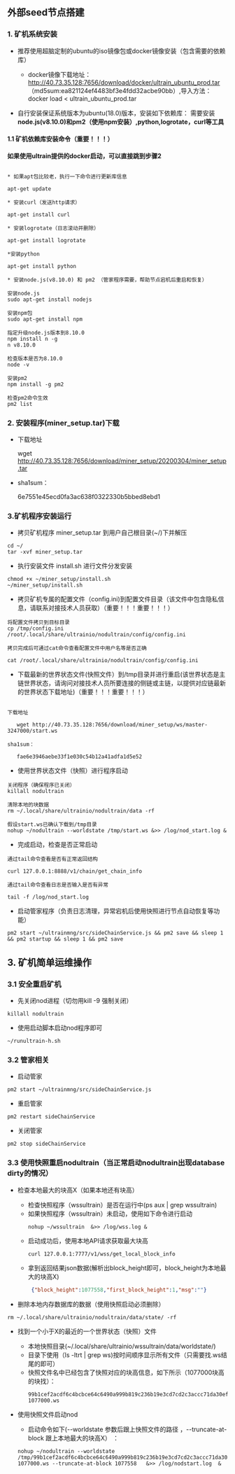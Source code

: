 ## 外部seed节点搭建


### 1. 矿机系统安装

* 推荐使用超脑定制的ubuntu的iso镜像包或docker镜像安装（包含需要的依赖库）

    * docker镜像下载地址：http://40.73.35.128:7656/download/docker/ultrain_ubuntu_prod.tar
    （md5sum:ea821124ef4483bf3e4fdd32acbe90bb）,导入方法：docker load < ultrain_ubuntu_prod.tar

* 自行安装保证系统版本为ubuntu(18.0)版本，安装如下依赖库： 需要安装**node.js(v8.10.0)和pm2（使用npm安装）,python,logrotate，curl等工具**

#### 1.1 矿机依赖库安装命令（重要！！！）

**如果使用ultrain提供的docker启动，可以直接跳到步骤2**

```text

* 如果apt包比较老，执行一下命令进行更新库信息

apt-get update

* 安装curl（发送http请求）

apt-get install curl

* 安装logrotate（日志滚动并删除）

apt-get install logrotate

*安装python

apt-get install python

* 安装node.js(v8.10.0) 和 pm2 （管家程序需要，帮助节点宕机后重启和恢复）

安装node.js
sudo apt-get install nodejs

安装npm包
sudo apt-get install npm

指定升级node.js版本到8.10.0
npm install n -g
n v8.10.0

检查版本是否为8.10.0
node -v

安装pm2
npm install -g pm2

检查pm2命令生效
pm2 list
```

### 2. 安装程序(miner_setup.tar)下载

* 下载地址
    
    wget http://40.73.35.128:7656/download/miner_setup/20200304/miner_setup.tar
    
* sha1sum： 

    6e7551e45ecd0fa3ac638f0322330b5bbed8ebd1
    

### 3.矿机程序安装运行

* 拷贝矿机程序 miner_setup.tar 到用户自己根目录(~/)下并解压
```text
cd ~/
tar -xvf miner_setup.tar
```
* 执行安装文件 install.sh 进行文件分发安装
```text
chmod +x ~/miner_setup/install.sh
~/miner_setup/install.sh
```

* 拷贝矿机专属的配置文件（config.ini)到配置文件目录（该文件中包含隐私信息，请联系对接技术人员获取）（重要！！！重要！！！）

```text
将配置文件拷贝到目标目录
cp /tmp/config.ini /root/.local/share/ultrainio/nodultrain/config/config.ini

拷贝完成后可通过cat命令查看配置文件中用户名等是否正确

cat /root/.local/share/ultrainio/nodultrain/config/config.ini
```

* 下载最新的世界状态文件(快照文件）到/tmp目录并进行重启(该世界状态是主链世界状态，请询问对接技术人员所要连接的侧链或主链，以提供对应链最新的世界状态下载地址)（重要！！！重要！！！）

```text

下载地址
    
   wget http://40.73.35.128:7656/download/miner_setup/ws/master-3247000/start.ws
    
sha1sum： 

   fae6e3946aebe33f1e030c54b12a41adfa1d5e52
```

* 使用世界状态文件（快照）进行程序启动

```text
关闭程序（确保程序已关闭）
killall nodultrain

清除本地的块数据
rm ~/.local/share/ultrainio/nodultrain/data -rf

假设start.ws已确认下载到/tmp目录
nohup ~/nodultrain --worldstate /tmp/start.ws &>> /log/nod_start.log &

```
    
* 完成启动，检查是否正常启动 

```text
通过tail命令查看是否有正常返回结构

curl 127.0.0.1:8888/v1/chain/get_chain_info

通过tail命令查看日志是否输入是否有异常

tail -f /log/nod_start.log
```

* 启动管家程序（负责日志清理，异常宕机后使用快照进行节点自动恢复等功能）

```text
pm2 start ~/ultrainmng/src/sideChainService.js && pm2 save && sleep 1 && pm2 startup && sleep 1 && pm2 save 
```



## 3. 矿机简单运维操作

### 3.1 安全重启矿机

* 先关闭nod进程（切勿用kill -9 强制关闭）
```text
killall nodultrain
```

* 使用启动脚本启动nod程序即可
```text
~/runultrain-h.sh
```

### 3.2 管家相关

* 启动管家

```text
pm2 start ~/ultrainmng/src/sideChainService.js
```

* 重启管家
```text
pm2 restart sideChainService
```

* 关闭管家

```text
pm2 stop sideChainService
```
    
### 3.3 使用快照重启nodultrain（当正常启动nodultrain出现database dirty的情况）

* 检查本地最大的块高X（如果本地还有块高）
    
    * 检查快照程序（wssultrain）是否在运行中(ps aux | grep wssultrain)
    * 如果快照程序（wssultrain）未启动，使用如下命令进行启动
        ```text
        nohup ~/wssultrain  &>> /log/wss.log &
        ```
    * 启动成功后，使用本地API请求获取最大块高
        ```text
        curl 127.0.0.1:7777/v1/wss/get_local_block_info
        ```
    * 拿到返回结果json数据(解析出block_height即可，block_height为本地最大的块高X)
        ```json
         {"block_height":1077558,"first_block_height":1,"msg":""}
        ```


* 删除本地内存数据库的数据（使用快照启动必须删除）

```text
rm ~/.local/share/ultrainio/nodultrain/data/state/ -rf
```

* 找到一个小于X的最近的一个世界状态（快照）文件

    * 本地快照目录(~/.local/share/ultrainio/wssultrain/data/worldstate/)
    * 目录下使用（ls -ltrt | grep ws)按时间顺序显示所有文件（只需要找.ws结尾的即可）
    * 快照文件名中已经包含了快照对应的块高信息，如下所示（1077000块高的块找）：
        ```text
        99b1cef2acdf6c4bcbce64c6490a999b819c236b19e3cd7cd2c3accc71da30ef-1077000.ws
        ```

* 使用快照文件启动nod

    * 启动命令如下(--worldstate 参数后跟上快照文件的路径 ，--truncate-at-block 跟上本地最大的块高X） ：
    ```text
    nohup ~/nodultrain --worldstate /tmp/99b1cef2acdf6c4bcbce64c6490a999b819c236b19e3cd7cd2c3accc71da30ef-1077000.ws --truncate-at-block 1077558   &>> /log/nodstart.log  &
    ```    







